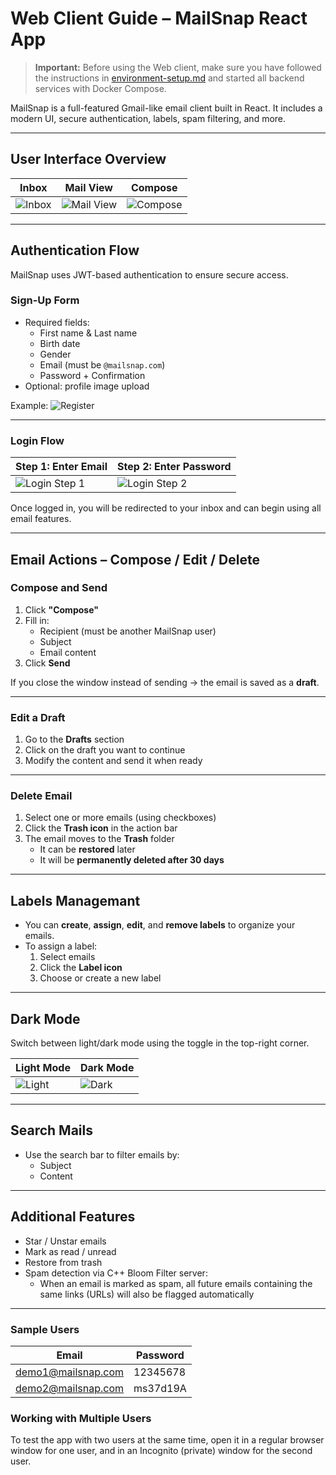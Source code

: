 # Web Client Guide – MailSnap React App

> **Important:** Before using the Web client, make sure you have followed the instructions in [environment-setup.md](environment-setup.md) and started all backend services with Docker Compose.

MailSnap is a full-featured Gmail-like email client built in React. It includes a modern UI, secure authentication, labels, spam filtering, and more.

---

## User Interface Overview

| Inbox                             | Mail View                          | Compose                             |
|----------------------------------|------------------------------------|-------------------------------------|
| ![Inbox](https://github.com/user-attachments/assets/5c2e7fe6-9cbb-4814-b3eb-62fcaea45ab2) | ![Mail View](https://github.com/user-attachments/assets/a5125a47-9f2e-4057-880a-5473a80316cf) | ![Compose](https://github.com/user-attachments/assets/931b261f-c226-4907-9885-9cf96e608c89) |

---

## Authentication Flow

MailSnap uses JWT-based authentication to ensure secure access.

### Sign-Up Form

- Required fields:
  - First name & Last name
  - Birth date
  - Gender
  - Email (must be `@mailsnap.com`)
  - Password + Confirmation
- Optional: profile image upload

Example:
![Register](https://github.com/user-attachments/assets/84a2c4dc-6dfc-44d1-8950-302c60d5a3c1)

---

### Login Flow

| Step 1: Enter Email                        | Step 2: Enter Password                    |
|-------------------------------------------|-------------------------------------------|
| ![Login Step 1](https://github.com/user-attachments/assets/6725c1f8-b681-430d-90bd-95bdd1da440a) | ![Login Step 2](https://github.com/user-attachments/assets/8c3528ad-2ace-4fc2-ab37-963a5027348d) |

Once logged in, you will be redirected to your inbox and can begin using all email features.

---

## Email Actions – Compose / Edit / Delete

### Compose and Send

1. Click **"Compose"**
2. Fill in:
   - Recipient (must be another MailSnap user)
   - Subject
   - Email content
3. Click **Send**

If you close the window instead of sending → the email is saved as a **draft**.

---

### Edit a Draft

1. Go to the **Drafts** section
2. Click on the draft you want to continue
3. Modify the content and send it when ready

---

### Delete Email

1. Select one or more emails (using checkboxes)
2. Click the **Trash icon** in the action bar
3. The email moves to the **Trash** folder  
   - It can be **restored** later  
   - It will be **permanently deleted after 30 days**

---

## Labels Managemant

- You can **create**, **assign**, **edit**, and **remove labels** to organize your emails.
- To assign a label:
  1. Select emails
  2. Click the **Label icon**
  3. Choose or create a new label

---

## Dark Mode

Switch between light/dark mode using the toggle in the top-right corner.

| Light Mode                                 | Dark Mode                                 |
|--------------------------------------------|--------------------------------------------|
| ![Light](https://github.com/user-attachments/assets/f67b7147-d078-4acc-8b81-0438aede0e57) | ![Dark](https://github.com/user-attachments/assets/3421d931-24dd-48d8-9fd7-0392e4e13c8e) |

---

## Search Mails

- Use the search bar to filter emails by:
  - Subject
  - Content

---

## Additional Features

- Star / Unstar emails
- Mark as read / unread
- Restore from trash
- Spam detection via C++ Bloom Filter server:
  - When an email is marked as spam, all future emails containing the same links (URLs) will also be flagged automatically

---

### Sample Users

| Email                   | Password  |
|------------------------ |-----------|
| demo1@mailsnap.com      | 12345678  |
| demo2@mailsnap.com      | ms37d19A  |


### Working with Multiple Users

To test the app with two users at the same time, open it in a regular browser window for one user, and in an Incognito (private) window for the second user.